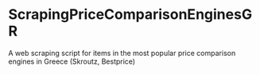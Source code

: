# ScrapingPriceComparisonEnginesGR
A web scraping script for items in the most popular price comparison engines in Greece (Skroutz, Bestprice)
